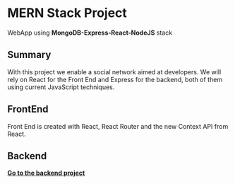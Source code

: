 # MERN Stack Project
WebApp using <strong>MongoDB-Express-React-NodeJS</strong> stack

## Summary
With this project we enable a social network aimed at developers. We will rely on React for the Front End and Express for the backend, both of them using current JavaScript techniques.

## FrontEnd
Front End is created with React, React Router and the new Context API from React.

## Backend
<strong><a href="https://github.com/miluna/mern-socialnetwork-backend">Go to the backend project</a></strong>
